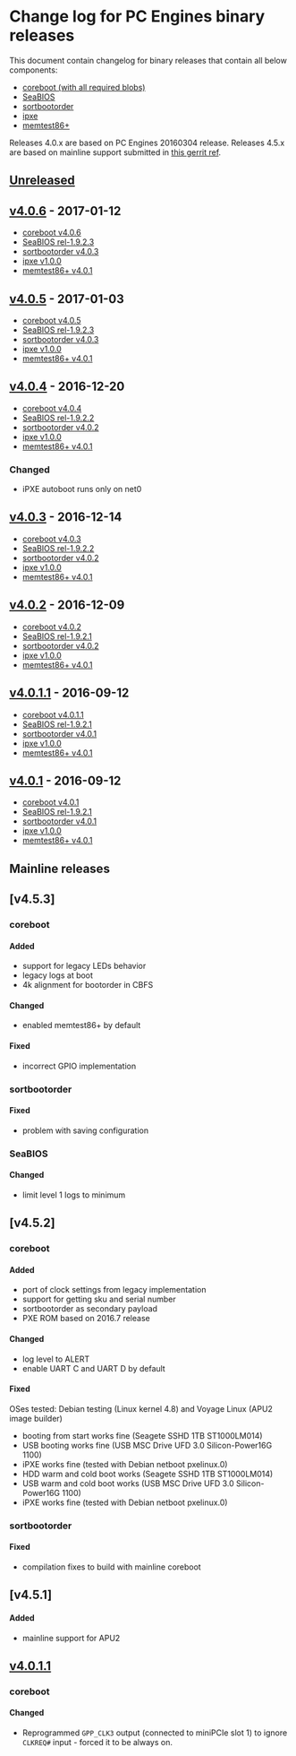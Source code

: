 Change log for PC Engines binary releases
=========================================

This document contain changelog for binary releases that contain all below
components:

* [coreboot (with all required blobs)](https://github.com/pcengines/coreboot)
* [SeaBIOS](https://github.com/pcengines/seabios)
* [sortbootorder](https://github.com/pcengines/sortbootorder)
* [ipxe](https://github.com/pcengines/ipxe)
* [memtest86+](https://github.com/pcengines/memtest86plus)

Releases 4.0.x are based on PC Engines 20160304 release.
Releases 4.5.x are based on mainline support submitted in
[this gerrit ref](https://review.coreboot.org/#/c/14138/).

## [Unreleased]
## [v4.0.6] - 2017-01-12
- [coreboot v4.0.6](https://github.com/pcengines/coreboot/blob/coreboot-4.0.x/CHANGELOG.md#v406---2017-01-12)
- [SeaBIOS rel-1.9.2.3](https://github.com/pcengines/seabios/blob/coreboot-4.0.x/CHANGELOG.md#rel-1923---2017-01-03)
- [sortbootorder v4.0.3](https://github.com/pcengines/sortbootorder/blob/coreboot-4.0.x/CHANGELOG.md#v403---2017-01-03)
- [ipxe v1.0.0](https://github.com/pcengines/ipxe)
- [memtest86+ v4.0.1](https://github.com/pcengines/memtest86plus/blob/coreboot-4.0.x/CHANGELOG.md#v401---2016-05-11)

## [v4.0.5] - 2017-01-03
- [coreboot v4.0.5](https://github.com/pcengines/coreboot/blob/coreboot-4.0.x/CHANGELOG.md#v405---2017-01-03)
- [SeaBIOS rel-1.9.2.3](https://github.com/pcengines/seabios/blob/coreboot-4.0.x/CHANGELOG.md#rel-1923---2017-01-03)
- [sortbootorder v4.0.3](https://github.com/pcengines/sortbootorder/blob/coreboot-4.0.x/CHANGELOG.md#v403---2017-01-03)
- [ipxe v1.0.0](https://github.com/pcengines/ipxe)
- [memtest86+ v4.0.1](https://github.com/pcengines/memtest86plus/blob/coreboot-4.0.x/CHANGELOG.md#v401---2016-05-11)

## [v4.0.4] - 2016-12-20
- [coreboot v4.0.4](https://github.com/pcengines/coreboot/blob/coreboot-4.0.x/CHANGELOG.md#v404---2016-12-20)
- [SeaBIOS rel-1.9.2.2](https://github.com/pcengines/seabios/blob/coreboot-4.0.x/CHANGELOG.md#rel-1922---2016-12-13)
- [sortbootorder v4.0.2](https://github.com/pcengines/sortbootorder/blob/coreboot-4.0.x/CHANGELOG.md#v402---2016-12-09)
- [ipxe v1.0.0](https://github.com/pcengines/ipxe)
- [memtest86+ v4.0.1](https://github.com/pcengines/memtest86plus/blob/coreboot-4.0.x/CHANGELOG.md#v401---2016-05-11)

### Changed
- iPXE autoboot runs only on net0

## [v4.0.3] - 2016-12-14
- [coreboot v4.0.3](https://github.com/pcengines/coreboot/blob/coreboot-4.0.x/CHANGELOG.md#v403---2016-12-14)
- [SeaBIOS rel-1.9.2.2](https://github.com/pcengines/seabios/blob/coreboot-4.0.x/CHANGELOG.md#rel-1922---2016-12-13)
- [sortbootorder v4.0.2](https://github.com/pcengines/sortbootorder/blob/coreboot-4.0.x/CHANGELOG.md#v402---2016-12-09)
- [ipxe v1.0.0](https://github.com/pcengines/ipxe)
- [memtest86+ v4.0.1]()

## [v4.0.2] - 2016-12-09
- [coreboot v4.0.2](https://github.com/pcengines/coreboot/blob/coreboot-4.0.x/CHANGELOG.md#v402---2016-12-09)
- [SeaBIOS rel-1.9.2.1](https://github.com/pcengines/seabios/blob/coreboot-4.0.x/CHANGELOG.md#rel-1921---2016-10-04)
- [sortbootorder v4.0.2](https://github.com/pcengines/sortbootorder/blob/coreboot-4.0.x/CHANGELOG.md#v402---2016-12-09)
- [ipxe v1.0.0](https://github.com/pcengines/ipxe)
- [memtest86+ v4.0.1](https://github.com/pcengines/memtest86plus/blob/coreboot-4.0.x/CHANGELOG.md#v401---2016-05-11)

## [v4.0.1.1] - 2016-09-12
- [coreboot v4.0.1.1](https://github.com/pcengines/coreboot/blob/coreboot-4.0.x/CHANGELOG.md#v4011---2016-09-12)
- [SeaBIOS rel-1.9.2.1](https://github.com/pcengines/seabios/blob/coreboot-4.0.x/CHANGELOG.md#rel-1921---2016-10-04)
- [sortbootorder v4.0.1](https://github.com/pcengines/sortbootorder/blob/coreboot-4.0.x/CHANGELOG.md#v401---2016-08-14)
- [ipxe v1.0.0](https://github.com/pcengines/ipxe)
- [memtest86+ v4.0.1](https://github.com/pcengines/memtest86plus/blob/coreboot-4.0.x/CHANGELOG.md#v401---2016-05-11)

## [v4.0.1] - 2016-09-12
- [coreboot v4.0.1](https://github.com/pcengines/coreboot/blob/coreboot-4.0.x/CHANGELOG.md#v401---2016-09-12)
- [SeaBIOS rel-1.9.2.1](https://github.com/pcengines/seabios/blob/coreboot-4.0.x/CHANGELOG.md#rel-1921---2016-10-04)
- [sortbootorder v4.0.1](https://github.com/pcengines/sortbootorder/blob/coreboot-4.0.x/CHANGELOG.md#v401---2016-08-14)
- [ipxe v1.0.0](https://github.com/pcengines/ipxe)
- [memtest86+ v4.0.1](https://github.com/pcengines/memtest86plus/blob/coreboot-4.0.x/CHANGELOG.md#v401---2016-05-11)

Mainline releases
-----------------

## [v4.5.3]
### coreboot
#### Added
- support for legacy LEDs behavior
- legacy logs at boot
- 4k alignment for bootorder in CBFS

#### Changed
- enabled memtest86+ by default

#### Fixed
- incorrect GPIO implementation

### sortbootorder
#### Fixed
- problem with saving configuration

### SeaBIOS
#### Changed
- limit level 1 logs to minimum

## [v4.5.2]
### coreboot
#### Added
- port of clock settings from legacy implementation
- support for getting sku and serial number
- sortbootorder as secondary payload
- PXE ROM based on 2016.7 release

#### Changed
- log level to ALERT
- enable UART C and UART D by default

#### Fixed
OSes tested: Debian testing (Linux kernel 4.8) and Voyage Linux (APU2 image
builder)
- booting from start works fine (Seagete SSHD 1TB ST1000LM014)
- USB booting works fine (USB MSC Drive UFD 3.0 Silicon-Power16G 1100)
- iPXE works fine (tested with Debian netboot pxelinux.0)
- HDD warm and cold boot works (Seagete SSHD 1TB ST1000LM014)
- USB warm and cold boot works (USB MSC Drive UFD 3.0 Silicon-Power16G 1100)
- iPXE works fine (tested with Debian netboot pxelinux.0)

### sortbootorder
#### Fixed
- compilation fixes to build with mainline coreboot

## [v4.5.1]
#### Added
- mainline support for APU2

## [v4.0.1.1]
### coreboot
#### Changed
- Reprogrammed `GPP_CLK3` output (connected to miniPCIe slot 1) to ignore
`CLKREQ#`
    input - forced it to be always on.

[Unreleased]: https://github.com/pcengines/coreboot/compare/v4.0.6...coreboot-4.0.x
[v4.0.6]: https://github.com/pcengines/coreboot/compare/v4.0.5...v4.0.6
[v4.0.5]: https://github.com/pcengines/coreboot/compare/v4.0.4...v4.0.5
[v4.0.4]: https://github.com/pcengines/coreboot/compare/v4.0.3...v4.0.4
[v4.0.3]: https://github.com/pcengines/coreboot/compare/v4.0.2...v4.0.3
[v4.0.2]: https://github.com/pcengines/coreboot/compare/v4.0.1.1...v4.0.2
[v4.0.1.1]: https://github.com/pcengines/coreboot/compare/v4.0.1...v4.0.1.1
[v4.0.1]: https://github.com/pcengines/coreboot/compare/88a4f96110fbd3f55ee727bd01f53875f1c6c398...v4.0.1
